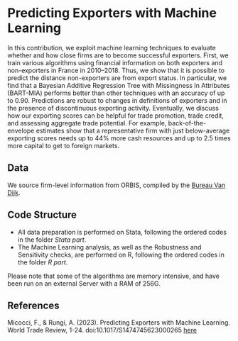 # Predicting Exporters with Machine Learning

In this contribution, we exploit machine learning techniques to evaluate whether and how close firms are
to become successful exporters. First, we train various algorithms using financial information on both
exporters and non-exporters in France in 2010–2018. Thus, we show that it is possible to predict the distance
non-exporters are from export status. In particular, we find that a Bayesian Additive Regression Tree
with Missingness In Attributes (BART-MIA) performs better than other techniques with an accuracy of
up to 0.90. Predictions are robust to changes in definitions of exporters and in the presence of discontinuous
exporting activity. Eventually, we discuss how our exporting scores can be helpful for trade promotion,
trade credit, and assessing aggregate trade potential. For example, back-of-the-envelope estimates show
that a representative firm with just below-average exporting scores needs up to 44% more cash resources
and up to 2.5 times more capital to get to foreign markets.


## Data
We source firm-level information from ORBIS, compiled by the [Bureau Van Dijk](https://www.bvdinfo.com/en-gb/).

## Code Structure

- All data preparation is performed on Stata, following the ordered codes in the folder *Stata part*.
- The Machine Learning analysis, as well as the Robustness and Sensitivity checks, are performed on R, following the ordered codes in the folder *R part*.

Please note that some of the algorithms are memory intensive, and have been run on an external Server with a RAM of 256G.

## References

Micocci, F., & Rungi, A. (2023). Predicting Exporters with Machine Learning. World Trade Review, 1-24. doi:10.1017/S1474745623000265 [here](https://www.cambridge.org/core/journals/world-trade-review/article/predicting-exporters-with-machine-learning/6C2FE8A65C9C0E9560D14687FF1EBC98)
